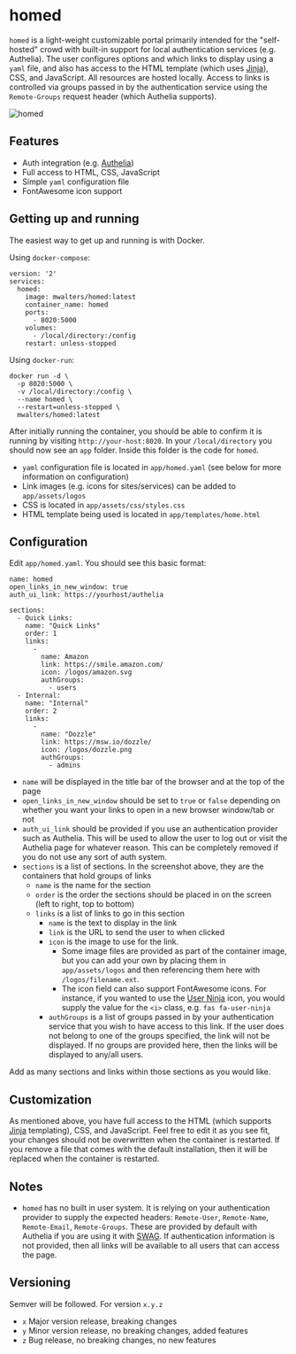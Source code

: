 # homed

`homed` is a light-weight customizable portal primarily intended for the "self-hosted" crowd with built-in support for local authentication services (e.g. Authelia).  The user configures options and which links to display using a `yaml` file, and also has access to the HTML template (which uses [Jinja](https://jinja.palletsprojects.com/en/3.0.x/)), CSS, and JavaScript.  All resources are hosted locally.  Access to links is controlled via groups passed in by the authentication service using the `Remote-Groups` request header (which Authelia supports).

![homed](https://github.com/mwalters/homed/raw/main/screenshots/homed.png?raw=true "homed")

## Features
* Auth integration (e.g. [Authelia](https://www.authelia.com/))
* Full access to HTML, CSS, JavaScript
* Simple `yaml` configuration file
* FontAwesome icon support

## Getting up and running
The easiest way to get up and running is with Docker.

Using `docker-compose`:

```
version: '2'
services:
  homed:
    image: mwalters/homed:latest
    container_name: homed
    ports:
      - 8020:5000
    volumes:
      - /local/directory:/config
    restart: unless-stopped
```

Using `docker-run`:

```
docker run -d \
  -p 8020:5000 \
  -v /local/directory:/config \
  --name homed \
  --restart=unless-stopped \
  mwalters/homed:latest
```

After initially running the container, you should be able to confirm it is running by visiting `http://your-host:8020`.  In your `/local/directory` you should now see an `app` folder.  Inside this folder is the code for `homed`.

* `yaml` configuration file is located in `app/homed.yaml` (see below for more information on configuration)
* Link images (e.g. icons for sites/services) can be added to `app/assets/logos`
* CSS is located in `app/assets/css/styles.css`
* HTML template being used is located in `app/templates/home.html`

## Configuration
Edit `app/homed.yaml`.  You should see this basic format:

```
name: homed
open_links_in_new_window: true
auth_ui_link: https://yourhost/authelia

sections:
  - Quick Links:
    name: "Quick Links"
    order: 1
    links:
      -
        name: Amazon
        link: https://smile.amazon.com/
        icon: /logos/amazon.svg
        authGroups:
          - users
  - Internal:
    name: "Internal"
    order: 2
    links:
      -
        name: "Dozzle"
        link: https://msw.io/dozzle/
        icon: /logos/dozzle.png
        authGroups:
          - admins
```

* `name` will be displayed in the title bar of the browser and at the top of the page
* `open_links_in_new_window` should be set to `true` or `false` depending on whether you want your links to open in a new browser window/tab or not
* `auth_ui_link` should be provided if you use an authentication provider such as Authelia.  This will be used to allow the user to log out or visit the Authelia page for whatever reason.  This can be completely removed if you do not use any sort of auth system.
* `sections` is a list of sections.  In the screenshot above, they are the containers that hold groups of links
    * `name` is the name for the section
    * `order` is the order the sections should be placed in on the screen (left to right, top to bottom)
    * `links` is a list of links to go in this section
        * `name` is the text to display in the link
        * `link` is the URL to send the user to when clicked
        * `icon` is the image to use for the link.
          * Some image files are provided as part of the container image, but you can add your own by placing them in `app/assets/logos` and then referencing them here with `/logos/filename.ext`.
          * The icon field can also support FontAwesome icons.  For instance, if you wanted to use the [User Ninja](https://fontawesome.com/v5.15/icons/user-ninja?style=solid) icon, you would supply the value for the `<i>` class, e.g. `fas fa-user-ninja`
        * `authGroups` is a list of groups passed in by your authentication service that you wish to have access to this link.  If the user does not belong to one of the groups specified, the link will not be displayed.  If no groups are provided here, then the links will be displayed to any/all users.

Add as many sections and links within those sections as you would like.

## Customization
As mentioned above, you have full access to the HTML (which supports [Jinja](https://jinja.palletsprojects.com/en/3.0.x/) templating), CSS, and JavaScript.  Feel free to edit it as you see fit, your changes should not be overwritten when the container is restarted.  If you remove a file that comes with the default installation, then it will be replaced when the container is restarted.

## Notes
* `homed` has no built in user system.  It is relying on your authentication provider to supply the expected headers: `Remote-User`, `Remote-Name`, `Remote-Email`, `Remote-Groups`.  These are provided by default with Authelia if you are using it with [SWAG](https://docs.linuxserver.io/general/swag).  If authentication information is not provided, then all links will be available to all users that can access the page.

## Versioning
Semver will be followed.  For version `x.y.z`

* `x` Major version release, breaking changes
* `y` Minor version release, no breaking changes, added features
* `z` Bug release, no breaking changes, no new features
